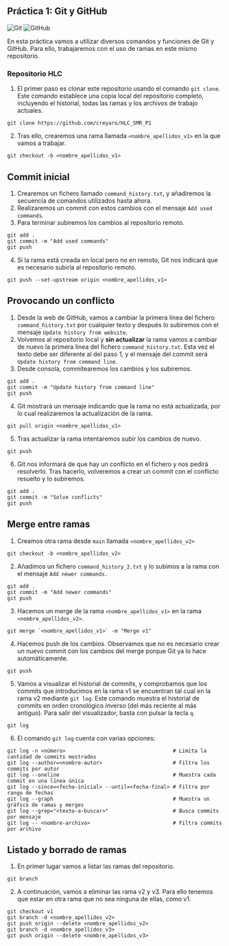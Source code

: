 ## Práctica 1: Git y GitHub
![Git](https://img.shields.io/badge/git-%23F05033.svg?style=for-the-badge&logo=git&logoColor=white)
![GitHub](https://img.shields.io/badge/github-%23121011.svg?style=for-the-badge&logo=github&logoColor=white)

En esta práctica vamos a utilizar diversos comandos y funciones de Git y GitHub. Para ello, trabajaremos con el uso de ramas en este mismo repositorio.

### Repositorio HLC

1. El primer paso es clonar este repositorio usando el comando `git clone`. Este comando establece una copia local del repositorio completo, incluyendo el historial, todas las ramas y los archivos de trabajo actuales.
   
~~~
git clone https://github.com/creyaro/HLC_SMR_P1
~~~

2. Tras ello, crearemos una rama llamada `<nombre_apellidos_v1>` en la que vamos a trabajar.

~~~
git checkout -b <nombre_apellidos_v1>
~~~

## Commit inicial

1. Crearemos un fichero llamado `command_history.txt`, y añadiremos la secuencia de comandos utilizados hasta ahora.
2. Realizaremos un commit con estos cambios con el mensaje `Add used commands`.
3. Para terminar subiremos los cambios al repositorio remoto.

~~~
git add .
git commit -m "Add used commands"
git push
~~~

4. Si la rama está creada en local pero no en remoto, Git nos indicará que es necesario subirla al repositorio remoto. 

~~~
git push --set-upstream origin <nombre_apellidos_v1>
~~~

## Provocando un conflicto

1. Desde la web de GitHub, vamos a cambiar la primera línea del fichero `command_history.txt` por cualquier texto y después lo subiremos con el mensaje `Update history from website`.
2. Volvemos al repositorio local y **sin actualizar** la rama vamos a cambiar de nuevo la primera línea del fichero `command_history.txt`. Esta vez el texto debe ser diferente al del paso 1, y el mensaje del commit será `Update history from command line`.
3. Desde consola, commitearemos los cambios y los subiremos.


~~~
git add .
git commit -m "Update history from command line"
git push
~~~

4. Git mostrará un mensaje indicando que la rama no está actualizada, por lo cual realizaremos la actualización de la rama.

~~~
git pull origin <nombre_apellidos_v1>
~~~

5. Tras actualizar la rama intentaremos subir los cambios de nuevo. 

~~~
git push
~~~

6. Git nos informará de que hay un conflicto en el fichero y nos pedirá resolverlo. Tras hacerlo, volveremos a crear un commit con el conflicto resuelto y lo subiremos.

~~~
git add .
git commit -m "Solve conflicts"
git push
~~~

## Merge entre ramas

1. Creamos otra rama desde `main` llamada `<nombre_apellidos_v2>`

~~~
git checkout -b <nombre_apellidos_v2>
~~~

2. Añadimos un fichero `command_history_2.txt` y lo subimos a la rama con el mensaje `Add newer commands.`

~~~
git add .
git commit -m "Add newer commands"
git push 
~~~

3. Hacemos un merge de la rama `<nombre_apellidos_v1>` en la rama `<nombre_apellidos_v2>`.

~~~
git merge `<nombre_apellidos_v1>` -m "Merge v1"
~~~

4. Hacemos push de los cambios. Observamos que no es necesario crear un nuevo commit con los cambios del merge porque Git ya lo hace automáticamente.

~~~
git push
~~~

5. Vamos a visualizar el historial de commits, y comprobamos que los commits que introducimos en la rama v1 se encuentran tal cual en la rama v2 mediante `git log`. Este comando muestra el historial de commits en orden cronológico inverso (del más reciente al más antiguo). Para salir del visualizador, basta con pulsar la tecla `q`.

~~~
git log
~~~

6. El comando `git log` cuenta con varias opciones:

~~~
git log -n <número>                                   # Limita la cantidad de commits mostrados
git log --author=<nombre-autor>                       # Filtra los commits por autor
git log --oneline                                     # Muestra cada commit en una línea única
git log --since=<fecha-inicial> --until=<fecha-final> # Filtra por rango de fechas
git log --graph                                       # Muestra un gráfico de ramas y merges
git log --grep="<texto-a-buscar>"                     # Busca commits por mensaje
git log -- <nombre-archivo>                           # Filtra commits por archivo
~~~

## Listado y borrado de ramas

1. En primer lugar vamos a listar las ramas del repositorio.

~~~
git branch
~~~

2. A continuación, vamos a eliminar las rama v2 y v3. Para ello tenemos que estar en otra rama que no sea ninguna de ellas, como v1.

~~~
git checkout v1
git branch -d <nombre_apellidos_v2>
git push origin --delete <nombre_apellidos_v2>
git branch -d <nombre_apellidos_v3>
git push origin --delete <nombre_apellidos_v3>
~~~
